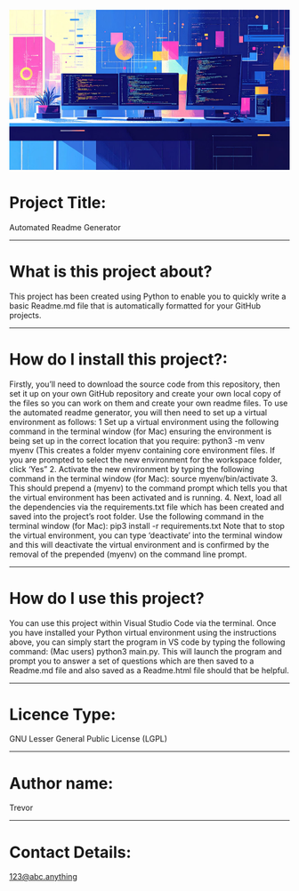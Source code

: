 ![Image of coding and computers](./special1.jpg)

# Project Title:

Automated Readme Generator

---

# **What is this project about?**

This project has been created using Python to enable you to quickly write a basic Readme.md file that is automatically formatted for your GitHub projects.

---

# **How do I install this project?:**

Firstly, you’ll need to download the source code from this repository, then set it up on your own GitHub repository and create your own local copy of the files so you can work on them and create your own readme files. To use the automated readme generator, you will then need to set up a virtual environment as follows:
1 Set up a virtual environment using the following command in the terminal window (for Mac) ensuring the environment is being set up in the correct location that you require:
python3 -m venv myenv (This creates a folder myenv containing core environment files.
If you are prompted to select the new environment for the workspace folder, click ‘Yes”
2. Activate the new environment by typing the following command in the terminal window (for Mac):
source myenv/bin/activate
3. This should prepend a (myenv) to the command prompt which tells you that the virtual environment has been activated and is running.
4. Next, load all the dependencies via the requirements.txt file which has been created and saved into the project’s root folder. Use the following command in the terminal window (for Mac):
pip3 install -r requirements.txt
Note that to stop the virtual environment, you can type ‘deactivate’ into the terminal window and this will deactivate the virtual environment and is confirmed by the removal of the prepended (myenv) on the command line prompt.

---

# **How do I use this project?**

You can use this project within Visual Studio Code via the terminal. Once you have installed your Python virtual environment using the instructions above, you can simply start the program in VS code by typing the following command: (Mac users) python3 main.py. This will launch the program and prompt you to answer a set of questions which are then saved to a Readme.md file and also saved as a Readme.html file should that be helpful.

---

# **Licence Type:**

GNU Lesser General Public License (LGPL)

---

# **Author name:**

Trevor

---

# **Contact Details:**

123@abc.anything

